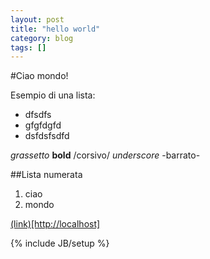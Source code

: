 ```yaml
---
layout: post
title: "hello world"
category: blog
tags: []
---
```

#Ciao mondo!

Esempio di una lista:

* dfsdfs
* gfgfdgfd
* dsfdsfsdfd

*grassetto* **bold** /corsivo/ _underscore_  -barrato-

##Lista numerata

1. ciao
2. mondo

[(link)[http://localhost]](http://localhost)

{% include JB/setup %}
